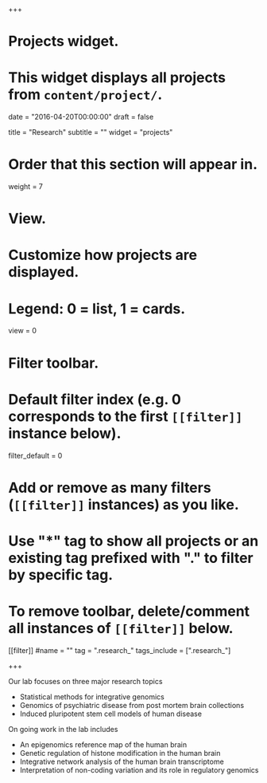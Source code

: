+++
# Projects widget.
# This widget displays all projects from `content/project/`.

date = "2016-04-20T00:00:00"
draft = false

title = "Research"
subtitle = ""
widget = "projects"

# Order that this section will appear in.
weight = 7

# View.
# Customize how projects are displayed.
# Legend: 0 = list, 1 = cards.
view = 0

# Filter toolbar.

# Default filter index (e.g. 0 corresponds to the first `[[filter]]` instance below).
filter_default = 0

# Add or remove as many filters (`[[filter]]` instances) as you like.
# Use "*" tag to show all projects or an existing tag prefixed with "." to filter by specific tag.
# To remove toolbar, delete/comment all instances of `[[filter]]` below.
[[filter]]
  #name = ""
  tag = ".research_"
  tags_include = [".research_"]

+++

Our lab focuses on three major research topics

* Statistical methods for integrative genomics
* Genomics of psychiatric disease from post mortem brain collections 
* Induced pluripotent stem cell models of human disease

On going work in the lab includes

* An epigenomics reference map of the human brain
* Genetic regulation of histone modification in the human brain
* Integrative network analysis of the human brain transcriptome
* Interpretation of non-coding variation and its role in regulatory genomics